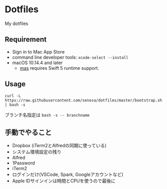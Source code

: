# Dotfiles
My dotfiles

## Requirement
- Sign in to Mac App Store
- command line developer tools: `xcode-select --install`
- macOS 10.14.4 and later
	- [mas][1] requires Swift 5 runtime support.

## Usage
```
curl -L https://raw.githubusercontent.com/senosa/dotfiles/master/bootstrap.sh | bash -s
```
ブランチ名指定は `bash -s -- branchname`

## 手動でやること
- Dropbox (iTerm2とAlfredの同期に使っている)
- システム環境設定の残り
- Alfred
- 1Password
- iTerm2
- ログインだけ(VSCode, Spark, Googleアカウントなど)
- Apple IDサインインは時間とCPUを使うので最後に

[1]:https://github.com/mas-cli/mas

